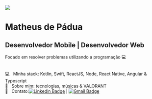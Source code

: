 <img width="auto" src="https://github.com/padua-matheus13/padua-matheus/blob/master/banner.png?raw=true">


# Matheus de Pádua

## Desenvolvedor Mobile | Desenvolvedor Web
Focado em resolver problemas utilizando a programação :computer:

 <br/> :computer: &nbsp; Minha stack: Kotlin, Swift, ReactJS, Node, React Native, Angular & Typescript
 <br/> 💬  &nbsp; Sobre mim: tecnologias, músicas & VALORANT
 <br/> :email: &nbsp; Contato:[![Linkedin Badge](https://img.shields.io/badge/-MatheusPadua-blue?style=flat-square&logo=Linkedin&logoColor=white&link=https://www.linkedin.com/in/matheus-p%C3%A1dua-69174716b/)](https://www.linkedin.com/in/matheus-p%C3%A1dua-69174716b/) 
| 
[![Gmail Badge](https://img.shields.io/badge/-padua.matheus13@gmail.com-c14438?style=flat-square&logo=Gmail&logoColor=white&link=mailto:padua.matheus13@gmail.com)](mailto:padua.matheus13@gmail.com)
